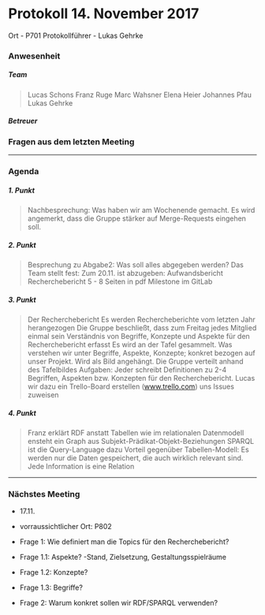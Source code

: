 # **Protokoll 14. November 2017**

Ort - P701
Protokollführer - Lukas Gehrke

### **Anwesenheit**
##### Team
> Lucas Schons
> Franz Ruge
> Marc Wahsner
> Elena Heier
> Johannes Pfau
> Lukas Gehrke

##### Betreuer
>


### **Fragen aus dem letzten Meeting**

---------------

### **Agenda**

##### 1. Punkt
> Nachbesprechung: Was haben wir am Wochenende gemacht. Es wird angemerkt, dass die Gruppe stärker auf Merge-Requests eingehen soll.

##### 2. Punkt
> Besprechung zu Abgabe2: Was soll alles abgegeben werden?
> Das Team stellt fest:
> Zum 20.11. ist abzugeben:
>  Aufwandsbericht
>  Recherchebericht 5 - 8 Seiten in pdf
>  Milestone im GitLab
> 

##### 3. Punkt
> Der Recherchebericht
>  Es werden Rechercheberichte vom letzten Jahr herangezogen
>  Die Gruppe beschließt, dass zum Freitag jedes Mitglied einmal sein Verständnis von Begriffe, Konzepte und Aspekte für den Recherchebericht erfasst
>  Es wird an der Tafel gesammelt. Was verstehen wir unter Begriffe, Aspekte, Konzepte; konkret bezogen auf unser Projekt. Wird als Bild angehängt.
>  Die Gruppe verteilt anhand des Tafelbildes Aufgaben: Jeder schreibt Definitionen zu 2-4 Begriffen, Aspekten bzw. Konzepten für den Recherchebericht.
>  Lucas wir dazu ein Trello-Board erstellen (www.trello.com) uns Issues zuweisen

##### 4. Punkt
> Franz erklärt RDF
>  anstatt Tabellen wie im relationalen Datenmodell ensteht ein Graph aus Subjekt-Prädikat-Objekt-Beziehungen
>  SPARQL ist die Query-Language dazu
>  Vorteil gegenüber Tabellen-Modell: Es werden nur die Daten gespeichert, die auch wirklich relevant sind. Jede Information is eine Relation


--------------

### **Nächstes Meeting**

* 17.11.
* vorraussichtlicher Ort: P802

* Frage 1: Wie definiert man die Topics für den Recherchebericht?
* Frage 1.1: Aspekte? -Stand, Zielsetzung, Gestaltungsspielräume
* Frage 1.2: Konzepte?
* Frage 1.3: Begriffe?

* Frage 2: Warum konkret sollen wir RDF/SPARQL verwenden?
